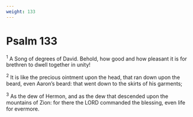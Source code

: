 ```yaml
---
weight: 133
---
```


# Psalm 133

<sup>1</sup> A Song of degrees of David. Behold, how good and how pleasant it is for brethren to dwell together in unity! 

<sup>2</sup> It is like the precious ointment upon the head, that ran down upon the beard, even Aaron’s beard: that went down to the skirts of his garments; 

<sup>3</sup> As the dew of Hermon, and as the dew that descended upon the mountains of Zion: for there the LORD commanded the blessing, even life for evermore. 


